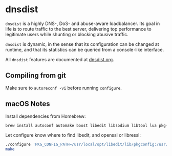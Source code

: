 # dnsdist
`dnsdist` is a highly DNS-, DoS- and abuse-aware loadbalancer. Its goal in
life is to route traffic to the best server, delivering top performance
to legitimate users while shunting or blocking abusive traffic.

`dnsdist` is dynamic, in the sense that its configuration can be changed at
runtime, and that its statistics can be queried from a console-like
interface.

All `dnsdist` features are documented at [dnsdist.org](https://dnsdist.org).

## Compiling from git

Make sure to `autoreconf -vi` before running `configure`.

## macOS Notes

Install dependencies from Homebrew:

```sh
brew install autoconf automake boost libedit libsodium libtool lua pkg-config protobuf
```

Let configure know where to find libedit, and openssl or libressl:

```sh
./configure 'PKG_CONFIG_PATH=/usr/local/opt/libedit/lib/pkgconfig:/usr/local/opt/libressl/lib/pkgconfig'
make
```
